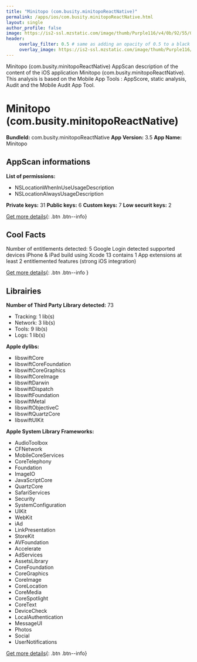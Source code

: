 ```yaml
---
title: "Minitopo (com.busity.minitopoReactNative)"
permalink: /apps/ios/com.busity.minitopoReactNative.html
layout: single
author_profile: false
image: https://is2-ssl.mzstatic.com/image/thumb/Purple116/v4/0b/92/55/0b9255e2-1121-75ec-b46d-627debdc6da9/AppIcon-0-0-1x_U007emarketing-0-0-0-7-0-0-sRGB-0-0-0-GLES2_U002c0-512MB-85-220-0-0.png/512x512bb.jpg
header: 
     overlay_filter: 0.5 # same as adding an opacity of 0.5 to a black background
     overlay_image: https://is2-ssl.mzstatic.com/image/thumb/Purple116/v4/0b/92/55/0b9255e2-1121-75ec-b46d-627debdc6da9/AppIcon-0-0-1x_U007emarketing-0-0-0-7-0-0-sRGB-0-0-0-GLES2_U002c0-512MB-85-220-0-0.png/512x512bb.jpg
---
```

Minitopo (com.busity.minitopoReactNative) AppScan description of the content of the iOS application Minitopo (com.busity.minitopoReactNative). This analysis is based on the Mobile App Tools : AppScore, static analysis, Audit and the Mobile Audit App Tool.

# Minitopo (com.busity.minitopoReactNative)

**BundleId:** com.busity.minitopoReactNative
**App Version:** 3.5
**App Name:** Minitopo


## AppScan informations 

**List of permissions:** 
- NSLocationWhenInUseUsageDescription
- NSLocationAlwaysUsageDescription
  
  
**Private keys:** 31
**Public keys:** 6
**Custom keys:** 7
**Low securit keys:** 2
  
[Get more details](/pricing.html){: .btn .btn--info}

## Cool Facts

Number of entitlements detected: 5
Google Login detected
supported devices iPhone & iPad
build using Xcode 13
contains 1 App extensions
at least 2 entitlemented features (strong iOS integration)
  
[Get more details](/pricing.html){: .btn .btn--info }

## Librairies 
**Number of Third Party Library detected:** 73
- Tracking: 1 lib(s)
- Network: 3 lib(s)
- Tools: 9 lib(s)
- Logs: 1 lib(s)


**Apple dylibs:**
- libswiftCore
- libswiftCoreFoundation
- libswiftCoreGraphics
- libswiftCoreImage
- libswiftDarwin
- libswiftDispatch
- libswiftFoundation
- libswiftMetal
- libswiftObjectiveC
- libswiftQuartzCore
- libswiftUIKit


**Apple System Library Frameworks:**
- AudioToolbox
- CFNetwork
- MobileCoreServices
- CoreTelephony
- Foundation
- ImageIO
- JavaScriptCore
- QuartzCore
- SafariServices
- Security
- SystemConfiguration
- UIKit
- WebKit
- iAd
- LinkPresentation
- StoreKit
- AVFoundation
- Accelerate
- AdServices
- AssetsLibrary
- CoreFoundation
- CoreGraphics
- CoreImage
- CoreLocation
- CoreMedia
- CoreSpotlight
- CoreText
- DeviceCheck
- LocalAuthentication
- MessageUI
- Photos
- Social
- UserNotifications


  
[Get more details](/pricing.html){: .btn .btn--info}

